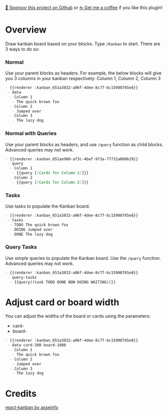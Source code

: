 [:gift_heart: Sponsor this project on Github](https://github.com/sponsors/hkgnp) or [:coffee: Get me a coffee](https://www.buymeacoffee.com/hkgnp.dev) if you like this plugin!

# Overview

Draw kanban board based on your blocks. Type `/Kanban` to start. There are 3 ways to do so:

### Normal

Use your parent blocks as headers. For example, the below blocks will give you 3 columns in your kanban respectively: Column 1, Column 2, Column 3
```md
- {{renderer :kanban_651a3832-a06f-4dee-8c77-bc15908765e8}}
 - data
  - Column 1
   - The quick brown fox
  - Column 2
   - Jumped over
  - Column 3
   - The lazy dog
```

### Normal with Queries

Use your parent blocks as headers, and use `/query` function as child blocks. Advanced queries may not work.

```md
- {{renderer :kanban_651ae900-af3c-4bef-973a-77731a060b29}}
 - query
  - Column 1
   - {{query [[Cards for Column 1]]}}
  - Column 2
   - {{query [[Cards for Column 2]]}}
```

### Tasks

Use tasks to populate the Kanban board.

```md
- {{renderer :kanban_651a3832-a06f-4dee-8c77-bc15908765e8}}
 - tasks
  - TODO The quick brown fox
  - DOING Jumped over
  - DONE The lazy dog
```

### Query Tasks

Use simple queries to populate the Kanban board. Use the `/query` function. Advanced queries may not work.

```md
- {{renderer :kanban_651a3832-a06f-4dee-8c77-bc15908765e8}}
 - query-tasks
  - {{query((task TODO DONE NOW DOING WAITING))}}
```

# Adjust card or board width
You can adjust the widths of the board or cards using the parameters:
- card-<number in pixels>
- board-<number in pixels>

```md
- {{renderer :kanban_651a3832-a06f-4dee-8c77-bc15908765e8}}
 - data card-300 board-1000
  - Column 1
   - The quick brown fox
  - Column 2
   - Jumped over
  - Column 3
   - The lazy dog
```

# Credits

[react-kanban by asseinfo](https://github.com/asseinfo/react-kanban)
